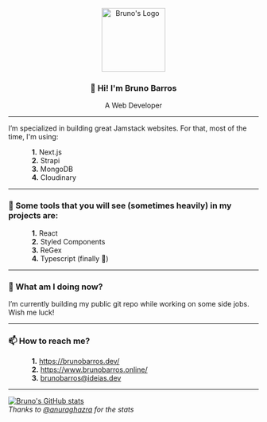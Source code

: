 <p align="center">
  <a href="https://brunobarros.dev">
    <img alt="Bruno's Logo" src="https://brunobarros.dev/img/favicon.png" width="128" />
  </a>
</p> 
<h3 align="center">👋 Hi! I'm Bruno Barros</h2>
<p align="center">A Web Developer</p>

__________________

I’m specialized in building great Jamstack websites. For that, most of the time, I'm using:

&nbsp;&nbsp;&nbsp;&nbsp;&nbsp;&nbsp;&nbsp;&nbsp;&nbsp;&nbsp;&nbsp;&nbsp;**1.** Next.js \
&nbsp;&nbsp;&nbsp;&nbsp;&nbsp;&nbsp;&nbsp;&nbsp;&nbsp;&nbsp;&nbsp;&nbsp;**2.** Strapi \
&nbsp;&nbsp;&nbsp;&nbsp;&nbsp;&nbsp;&nbsp;&nbsp;&nbsp;&nbsp;&nbsp;&nbsp;**3.** MongoDB \
&nbsp;&nbsp;&nbsp;&nbsp;&nbsp;&nbsp;&nbsp;&nbsp;&nbsp;&nbsp;&nbsp;&nbsp;**4.** Cloudinary 
____________________
### 🧱 Some tools that you will see (sometimes heavily) in my projects are:

&nbsp;&nbsp;&nbsp;&nbsp;&nbsp;&nbsp;&nbsp;&nbsp;&nbsp;&nbsp;&nbsp;&nbsp;**1.** React \
&nbsp;&nbsp;&nbsp;&nbsp;&nbsp;&nbsp;&nbsp;&nbsp;&nbsp;&nbsp;&nbsp;&nbsp;**2.** Styled Components \
&nbsp;&nbsp;&nbsp;&nbsp;&nbsp;&nbsp;&nbsp;&nbsp;&nbsp;&nbsp;&nbsp;&nbsp;**3.** ReGex \
&nbsp;&nbsp;&nbsp;&nbsp;&nbsp;&nbsp;&nbsp;&nbsp;&nbsp;&nbsp;&nbsp;&nbsp;**4.** Typescript (finally 🙌) 
__________
### 🌱 What am I doing now?

 I’m currently building my public git repo while working on some side jobs. Wish me luck! 
_________
### 📫 How to reach me? 

&nbsp;&nbsp;&nbsp;&nbsp;&nbsp;&nbsp;&nbsp;&nbsp;&nbsp;&nbsp;&nbsp;&nbsp;**1.** https://brunobarros.dev/ \
&nbsp;&nbsp;&nbsp;&nbsp;&nbsp;&nbsp;&nbsp;&nbsp;&nbsp;&nbsp;&nbsp;&nbsp;**2.** https://www.brunobarros.online/ \
&nbsp;&nbsp;&nbsp;&nbsp;&nbsp;&nbsp;&nbsp;&nbsp;&nbsp;&nbsp;&nbsp;&nbsp;**3.** brunobarros@ideias.dev 
_________

[![Bruno's GitHub stats](https://github-readme-stats.vercel.app/api?username=bobarros&count_private=true)](https://github.com/anuraghazra/github-readme-stats)\
*Thanks to [@anuraghazra](https://github.com/anuraghazra) for the stats*

<!---
bobarros/bobarros is a ✨ special ✨ repository because its `README.md` (this file) appears on your GitHub profile.
You can click the Preview link to take a look at your changes.
--->
